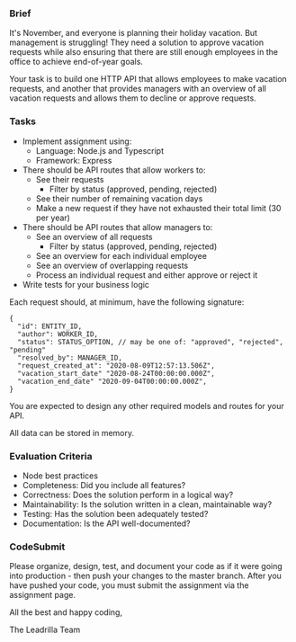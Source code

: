 ### Brief

It's November, and everyone is planning their holiday vacation. But management is struggling! They need a solution to approve vacation requests while also ensuring that there are still enough employees in the office to achieve end-of-year goals.  

Your task is to build one HTTP API that allows employees to make vacation requests, and another that provides managers with an overview of all vacation requests and allows them to decline or approve requests.

### Tasks

- Implement assignment using:
    - Language: Node.js and Typescript
    - Framework: Express
- There should be API routes that allow workers to:
    - See their requests
        - Filter by status (approved, pending, rejected)
    - See their number of remaining vacation days
    - Make a new request if they have not exhausted their total limit (30 per year)
- There should be API routes that allow managers to:
    - See an overview of all requests
        - Filter by status (approved, pending, rejected)
    - See an overview for each individual employee
    - See an overview of overlapping requests
    - Process an individual request and either approve or reject it
- Write tests for your business logic

Each request should, at minimum, have the following signature:
```
{
  "id": ENTITY_ID,
  "author": WORKER_ID,
  "status": STATUS_OPTION, // may be one of: "approved", "rejected", "pending"
  "resolved_by": MANAGER_ID,
  "request_created_at": "2020-08-09T12:57:13.506Z",
  "vacation_start_date" "2020-08-24T00:00:00.000Z",
  "vacation_end_date" "2020-09-04T00:00:00.000Z",
}
```
You are expected to design any other required models and routes for your API.

All data can be stored in memory.

### Evaluation Criteria

- Node best practices
- Completeness: Did you include all features?
- Correctness: Does the solution perform in a logical way?
- Maintainability: Is the solution written in a clean, maintainable way?
- Testing: Has the solution been adequately tested?
- Documentation: Is the API well-documented?

### CodeSubmit

Please organize, design, test, and document your code as if it were going into production - then push your changes to the master branch. After you have pushed your code, you must submit the assignment via the assignment page.

All the best and happy coding,

The Leadrilla Team
